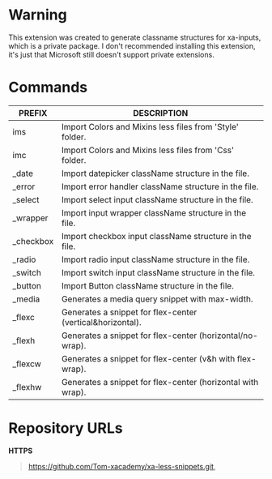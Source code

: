 # Warning

This extension was created to generate classname structures for xa-inputs, which is a private package.
I don't recommended installing this extension, it's just that Microsoft still doesn't support private extensions.

# Commands

| PREFIX     | DESCRIPTION                                                 |
| ---------- | ----------------------------------------------------------- |
| ims        | Import Colors and Mixins less files from 'Style' folder.    |
| imc        | Import Colors and Mixins less files from 'Css' folder.      |
| \_date     | Import datepicker className structure in the file.          |
| \_error    | Import error handler className structure in the file.       |
| \_select   | Import select input className structure in the file.        |
| \_wrapper  | Import input wrapper className structure in the file.       |
| \_checkbox | Import checkbox input className structure in the file.      |
| \_radio    | Import radio input className structure in the file.         |
| \_switch   | Import switch input className structure in the file.        |
| \_button   | Import Button className structure in the file.              |
| \_media    | Generates a media query snippet with max-width.             |
| \_flexc    | Generates a snippet for flex-center (vertical&horizontal).  |
| \_flexh    | Generates a snippet for flex-center (horizontal/no-wrap).   |
| \_flexcw   | Generates a snippet for flex-center (v&h with flex-wrap).   |
| \_flexhw   | Generates a snippet for flex-center (horizontal with wrap). |

# Repository URLs

**HTTPS**

> https://github.com/Tom-xacademy/xa-less-snippets.git,
